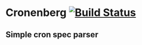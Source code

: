 # Cronenberg [![Build Status](https://travis-ci.org/ayrat555/cronenberg.svg?branch=master)](https://travis-ci.org/ayrat555/cronenberg)

## Simple cron spec parser

